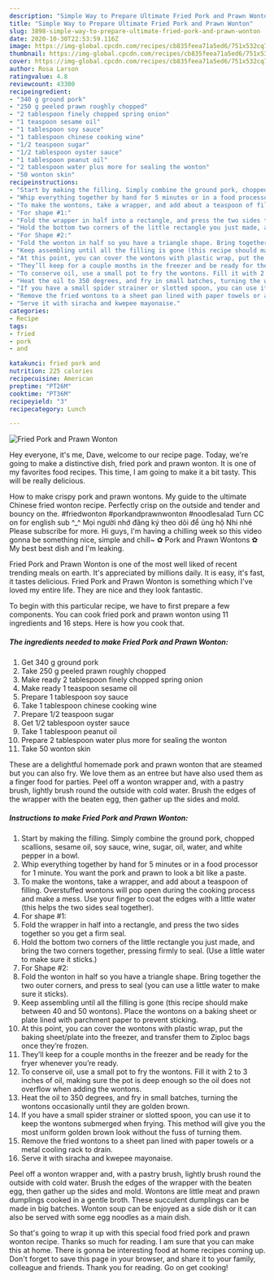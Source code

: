 ```yaml
---
description: "Simple Way to Prepare Ultimate Fried Pork and Prawn Wonton"
title: "Simple Way to Prepare Ultimate Fried Pork and Prawn Wonton"
slug: 3898-simple-way-to-prepare-ultimate-fried-pork-and-prawn-wonton
date: 2020-10-30T22:53:59.116Z
image: https://img-global.cpcdn.com/recipes/cb835feea71a5ed6/751x532cq70/fried-pork-and-prawn-wonton-recipe-main-photo.jpg
thumbnail: https://img-global.cpcdn.com/recipes/cb835feea71a5ed6/751x532cq70/fried-pork-and-prawn-wonton-recipe-main-photo.jpg
cover: https://img-global.cpcdn.com/recipes/cb835feea71a5ed6/751x532cq70/fried-pork-and-prawn-wonton-recipe-main-photo.jpg
author: Rosa Larson
ratingvalue: 4.8
reviewcount: 43300
recipeingredient:
- "340 g ground pork"
- "250 g peeled prawn roughly chopped"
- "2 tablespoon finely chopped spring onion"
- "1 teaspoon sesame oil"
- "1 tablespoon soy sauce"
- "1 tablespoon chinese cooking wine"
- "1/2 teaspoon sugar"
- "1/2 tablespoon oyster sauce"
- "1 tablespoon peanut oil"
- "2 tablespoon water plus more for sealing the wonton"
- "50 wonton skin"
recipeinstructions:
- "Start by making the filling. Simply combine the ground pork, chopped scallions, sesame oil, soy sauce, wine, sugar, oil, water, and white pepper in a bowl."
- "Whip everything together by hand for 5 minutes or in a food processor for 1 minute. You want the pork and prawn to look a bit like a paste."
- "To make the wontons, take a wrapper, and add about a teaspoon of filling. Overstuffed wontons will pop open during the cooking process and make a mess. Use your finger to coat the edges with a little water (this helps the two sides seal together)."
- "For shape #1:"
- "Fold the wrapper in half into a rectangle, and press the two sides together so you get a firm seal."
- "Hold the bottom two corners of the little rectangle you just made, and bring the two corners together, pressing firmly to seal. (Use a little water to make sure it sticks.)"
- "For Shape #2:"
- "Fold the wonton in half so you have a triangle shape. Bring together the two outer corners, and press to seal (you can use a little water to make sure it sticks)."
- "Keep assembling until all the filling is gone (this recipe should make between 40 and 50 wontons). Place the wontons on a baking sheet or plate lined with parchment paper to prevent sticking."
- "At this point, you can cover the wontons with plastic wrap, put the baking sheet/plate into the freezer, and transfer them to Ziploc bags once they’re frozen."
- "They’ll keep for a couple months in the freezer and be ready for the fryer whenever you’re ready."
- "To conserve oil, use a small pot to fry the wontons. Fill it with 2 to 3 inches of oil, making sure the pot is deep enough so the oil does not overflow when adding the wontons."
- "Heat the oil to 350 degrees, and fry in small batches, turning the wontons occasionally until they are golden brown."
- "If you have a small spider strainer or slotted spoon, you can use it to keep the wontons submerged when frying. This method will give you the most uniform golden brown look without the fuss of turning them."
- "Remove the fried wontons to a sheet pan lined with paper towels or a metal cooling rack to drain."
- "Serve it with siracha and kwepee mayonaise."
categories:
- Recipe
tags:
- fried
- pork
- and

katakunci: fried pork and 
nutrition: 225 calories
recipecuisine: American
preptime: "PT26M"
cooktime: "PT36M"
recipeyield: "3"
recipecategory: Lunch

---
```



![Fried Pork and Prawn Wonton](https://img-global.cpcdn.com/recipes/cb835feea71a5ed6/751x532cq70/fried-pork-and-prawn-wonton-recipe-main-photo.jpg)

Hey everyone, it's me, Dave, welcome to our recipe page. Today, we're going to make a distinctive dish, fried pork and prawn wonton. It is one of my favorites food recipes. This time, I am going to make it a bit tasty. This will be really delicious.

How to make crispy pork and prawn wontons. My guide to the ultimate Chinese fried wonton recipe. Perfectly crisp on the outside and tender and bouncy on the. #friedwonton #porkandprawnwonton #noodlesalad Turn CC on for english sub ^_^ Mọi người nhớ đăng ký theo dõi để ủng hộ Nhi nhé Please subscribe for more. Hi guys, I&#39;m having a chilling week so this video gonna be something nice, simple and chill~ ✿ Pork and Prawn Wontons ✿ My best best dish and I&#39;m leaking.

Fried Pork and Prawn Wonton is one of the most well liked of recent trending meals on earth. It's appreciated by millions daily. It is easy, it's fast, it tastes delicious. Fried Pork and Prawn Wonton is something which I've loved my entire life. They are nice and they look fantastic.


To begin with this particular recipe, we have to first prepare a few components. You can cook fried pork and prawn wonton using 11 ingredients and 16 steps. Here is how you cook that.

<!--inarticleads1-->

##### The ingredients needed to make Fried Pork and Prawn Wonton:

1. Get 340 g ground pork
1. Take 250 g peeled prawn roughly chopped
1. Make ready 2 tablespoon finely chopped spring onion
1. Make ready 1 teaspoon sesame oil
1. Prepare 1 tablespoon soy sauce
1. Take 1 tablespoon chinese cooking wine
1. Prepare 1/2 teaspoon sugar
1. Get 1/2 tablespoon oyster sauce
1. Take 1 tablespoon peanut oil
1. Prepare 2 tablespoon water plus more for sealing the wonton
1. Take 50 wonton skin


These are a delightful homemade pork and prawn wonton that are steamed but you can also fry. We love them as an entree but have also used them as a finger food for parties. Peel off a wonton wrapper and, with a pastry brush, lightly brush round the outside with cold water. Brush the edges of the wrapper with the beaten egg, then gather up the sides and mold. 

<!--inarticleads2-->

##### Instructions to make Fried Pork and Prawn Wonton:

1. Start by making the filling. Simply combine the ground pork, chopped scallions, sesame oil, soy sauce, wine, sugar, oil, water, and white pepper in a bowl.
1. Whip everything together by hand for 5 minutes or in a food processor for 1 minute. You want the pork and prawn to look a bit like a paste.
1. To make the wontons, take a wrapper, and add about a teaspoon of filling. Overstuffed wontons will pop open during the cooking process and make a mess. Use your finger to coat the edges with a little water (this helps the two sides seal together).
1. For shape #1:
1. Fold the wrapper in half into a rectangle, and press the two sides together so you get a firm seal.
1. Hold the bottom two corners of the little rectangle you just made, and bring the two corners together, pressing firmly to seal. (Use a little water to make sure it sticks.)
1. For Shape #2:
1. Fold the wonton in half so you have a triangle shape. Bring together the two outer corners, and press to seal (you can use a little water to make sure it sticks).
1. Keep assembling until all the filling is gone (this recipe should make between 40 and 50 wontons). Place the wontons on a baking sheet or plate lined with parchment paper to prevent sticking.
1. At this point, you can cover the wontons with plastic wrap, put the baking sheet/plate into the freezer, and transfer them to Ziploc bags once they’re frozen.
1. They’ll keep for a couple months in the freezer and be ready for the fryer whenever you’re ready.
1. To conserve oil, use a small pot to fry the wontons. Fill it with 2 to 3 inches of oil, making sure the pot is deep enough so the oil does not overflow when adding the wontons.
1. Heat the oil to 350 degrees, and fry in small batches, turning the wontons occasionally until they are golden brown.
1. If you have a small spider strainer or slotted spoon, you can use it to keep the wontons submerged when frying. This method will give you the most uniform golden brown look without the fuss of turning them.
1. Remove the fried wontons to a sheet pan lined with paper towels or a metal cooling rack to drain.
1. Serve it with siracha and kwepee mayonaise.


Peel off a wonton wrapper and, with a pastry brush, lightly brush round the outside with cold water. Brush the edges of the wrapper with the beaten egg, then gather up the sides and mold. Wontons are little meat and prawn dumplings cooked in a gentle broth. These succulent dumplings can be made in big batches. Wonton soup can be enjoyed as a side dish or it can also be served with some egg noodles as a main dish. 

So that's going to wrap it up with this special food fried pork and prawn wonton recipe. Thanks so much for reading. I am sure that you can make this at home. There is gonna be interesting food at home recipes coming up. Don't forget to save this page in your browser, and share it to your family, colleague and friends. Thank you for reading. Go on get cooking!
